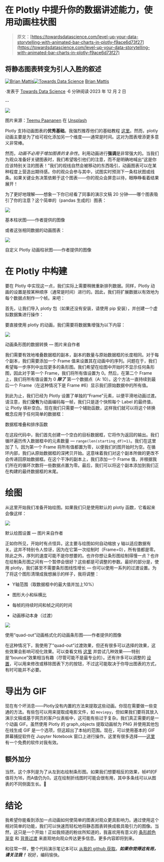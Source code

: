# 在 Plotly 中提升你的数据讲述能力，使用动画柱状图

> 原文：[https://towardsdatascience.com/level-up-your-data-storytelling-with-animated-bar-charts-in-plotly-f9ace6d73f27](https://towardsdatascience.com/level-up-your-data-storytelling-with-animated-bar-charts-in-plotly-f9ace6d73f27)

## 将静态图表转变为引人入胜的叙述

[](https://brian-mattis.medium.com/?source=post_page-----f9ace6d73f27--------------------------------)[![Brian Mattis](../Images/40296183ee475462f7699b65f3a30eba.png)](https://brian-mattis.medium.com/?source=post_page-----f9ace6d73f27--------------------------------)[](https://towardsdatascience.com/?source=post_page-----f9ace6d73f27--------------------------------)[![Towards Data Science](../Images/a6ff2676ffcc0c7aad8aaf1d79379785.png)](https://towardsdatascience.com/?source=post_page-----f9ace6d73f27--------------------------------) [Brian Mattis](https://brian-mattis.medium.com/?source=post_page-----f9ace6d73f27--------------------------------)

·发表于 [Towards Data Science](https://towardsdatascience.com/?source=post_page-----f9ace6d73f27--------------------------------) ·6 分钟阅读·2023 年 12 月 2 日

--

![](../Images/4e12d61700b107cf6c44cc6091ebec87.png)

图片来源：[Teemu Paananen](https://unsplash.com/@xteemu?utm_source=medium&utm_medium=referral) 在 [Unsplash](https://unsplash.com/?utm_source=medium&utm_medium=referral)

Plotly 支持动画图表的**优秀基础**。我强烈推荐他们的基础教程 [这里](https://plotly.com/python/animations/)。然而，plotly 动画主要是为了给可视化添加另一个维度——通常是时间。这对为图表增添更多意义非常棒。

然而，*动画不必用于增加图表的复杂性*。利用动画进行**强调**是非常强大的。当我们为观众准备好关键图表时，我们希望吸引他们的注意，而不是明确地喊出“这是你应该特别关注的图表！”我们的视线自然会被移动的东西吸引，动画图表可以在某种程度上营造出期待感。你的观众会参与其中，试图实时预测下一条柱状图或线条。如果关键业务决策依赖于这个图表——你的观众会屏息以待，眼睁睁看着结果展开！

为了更好地理解——想象一下你已经看了同事的演示文稿 20 分钟——哪个图表吸引了你的注意？这个简单的（pandas 生成的）图表：

![](../Images/9f8ff96c7540f05c923ad44140386e00.png)

基本柱状图——作者提供的图像

或者这张相同数据的动画图表：

![](../Images/ffbeeee8afa37382e4c7e854e7600139.png)

自定义 Plotly 动画柱状图——作者提供的图像

# 在 Plotly 中构建

要在 Plotly 中实现这一点，我们实际上需要稍微重新排列数据。同样，Plotly 动画的设置是按某种顺序（通常是时间）进行的。因此，我们将扩展数据以有效地为每个数据点制作一个帧。来吧：

首先，让我们导入 plotly 包（如果还没有安装，请使用 pip 安装），并创建一个虚拟数据集进行操作：

要直接使用 plotly 的动画，我们需要将数据集增强为以下内容：

![](../Images/73e28d4e10301c794f68cd18faf1f64d.png)

动画条形图的数据转换 — 图片来自作者

我们需要有效地堆叠数据框的副本，副本的数量与原始数据框的长度相同。对于每个副本，我们需要添加一个 Frame 值来设置其在动画中的序列。问题在于，我们希望每一步序列中出现更多的条形图。我们希望在绘图中开始时不显示任何条形图，因此对于第一个 Frame，我们将所有值设置为 0。然后，在第二个 Frame 上，我们将所有值设置为 0 ***除了*** 第一个数据点（A: 10）。这个方法一直持续到最后一个 Frame（在这种情况下是 Frame #6）显示我们原始数据中的所有值。

到此为止，我们已经为 Plotly 设置了单独的“Frame”元素，以便平滑地动画过渡。请注意，我们**没有**为动画编码每一帧，我们只是逐个快照每个 Label 的最终值，让 Plotly 填补空白。现在我们只需要一个辅助函数，这样我们就可以将这个转换概念应用于任何简单的数据框：

数据框堆叠和排序函数

在这段代码中，我们首先创建一个空白的目标数据框，它将作为返回的输出。我们循环遍历传入数据框中的元素数量 — `range(len(starting_df)+1)`。我们在这里加了 1，因为第一个 Frame 将所有值都置为零，以便我们的图开始时为空。在循环内部，我们从原始数据框的深拷贝开始。这意味着我们对这个副本所做的更改不会传递回原始数据框。在这个干净的副本上，我们添加一个 Frame 值，并根据我们所在的循环次数将一些数据点置为零。最后，我们可以将这个副本添加到我们正在构建的最终数据框的末尾。

# 绘图

从这里开始我们准备开始绘图。如果我们只是使用默认的 plotly 函数，它看起来会像这样：

![](../Images/390f7cfac691f0ebb596a05707ad2729.png)

默认绘图设置 — 图片来自作者

正如你所见，开始时有点怪异。这主要与绘图如何自动缩放 y 轴以适应数据有关。这并不特别令人惊讶，因为在它第一次绘制时（Frame=0），所有值都是零。除此之外，序列的速度可能不是你想要的。也许你想让条形图绘制得慢一点？也许在绘制条形图之间有一个暂停会很好？这些都是可调整的参数。最好的部分是，使用 plotly，我们甚至不需要条形图线性增长 — 你可以使用一系列的过渡设置。为了将这个图形清理成我想展示的样子，我将调整：

+   Y轴范围（取数据框中的最大值并加上10%）

+   图形大小和纵横比

+   每帧的持续时间和帧之间的时间

+   动画移动本身（过渡）

![](../Images/b5aaa768847c84bedf9fe3ceb36050b4.png)

使用“quad-out”动画格式化的动画条形图——作者提供的图像

在这种情况下，我使用了“quad-out”过渡效果，但还有很多可以选择的效果，这些效果会影响可视化效果。可以查看文档 [这里](https://plotly.com/python/reference/layout/sliders/#layout-sliders-items-slider-transition-easing) 并尝试几种效果——特别是“bounce”效果相当有趣（尽管可能不是最专业的）。还有许多可以调整的 [设置](https://plotly.com/python/reference/layout/sliders/)，可以用来修改或移除图表下方的按钮，不过这可能取决于你导出图表的方式，有时可能并不必要。

# 导出为 GIF

现在有个坏消息——Plotly没有内置的方法来提取这些动画。你现在需要做一些变通的方法。有些包可以用来提取成电影文件，如 `moviepy`，但如果我们要将其放入演示文稿或基于网页的客户仪表板中，这可能有些过于复杂。我们真正需要的是一个动画 GIF。虽然使用 Plotly 的 graph_objects 提取动画帧为 PNG 并使用其他包在线生成 GIF 是一个选项，但这超出了本帖的范围。现在，可以使用基本的 GIF 屏幕捕捉软件在 Jupyter Notebook 窗口上进行操作。这里有很多选择——[这里](https://www.screentogif.com/) 有一个免费的软件对我有效。

## 额外加分

当然，这个序列是为了从左到右绘制条形图。如果我们想要相反的效果，帧#1的F值将为16，而A值仍为0。这在绘制折线图时可能会很有用，其中多条线可以从图表的不同侧面生长。🤯

# 结论

我希望你能看到添加一点动画如何使简单的图表对观众更具影响力。通过使用这个相对简单的功能，我们可以快速而轻松地将静态图表转换成极具吸引力的图像。当然，这只是一个开始！正如我频道的粉丝所知道的，我喜欢用有意义的 [条形颜色渐变](https://medium.com/towards-data-science/beautiful-bars-scaled-gradient-fill-on-bar-plots-e4da4cdae033) 和 [背景过渡](https://medium.com/towards-data-science/custom-matplotlib-colormaps-for-danger-zone-plots-62310983eb67) 来直观地向观众传达更多信息。更多内容即将到来。

和往常一样，整个代码演示笔记本可以 [从我的 github 获取](https://github.com/bamattis/Blog/tree/main/Plotly_animation)。***如果你觉得这有用，请关注我！*** 祝好，编码愉快。
